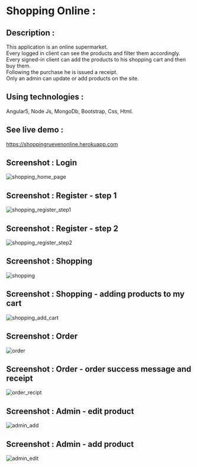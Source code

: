 # Shopping Online :

## Description :

This application is an online supermarket.<br />
Every logged in client can see the products and filter them accordingly.<br />
Every signed-in client can add the products to his shopping cart and then buy them.<br />
Following the purchase he is issued a receipt.<br />
Only an admin can update or add products on the site.<br />

## Using technologies :

Angular5, Node Js, MongoDb, Bootstrap, Css, Html.

## See live demo :
https://shoppingruevenonline.herokuapp.com

## Screenshot : Login

![shopping_home_page](https://user-images.githubusercontent.com/40452887/51128748-49ac3f00-1831-11e9-98c8-8ec521520f27.png)

## Screenshot : Register - step 1

![shopping_register_step1](https://user-images.githubusercontent.com/40452887/51129435-1ec2ea80-1833-11e9-9011-1a04fc4c0f36.png)

## Screenshot : Register - step 2

![shopping_register_step2](https://user-images.githubusercontent.com/40452887/51129524-5cc00e80-1833-11e9-8787-db7e0f1e252d.png)

## Screenshot : Shopping

![shopping](https://user-images.githubusercontent.com/40452887/51129704-ccce9480-1833-11e9-9448-6ad5e4f1d292.png)

## Screenshot : Shopping - adding products to my cart

![shopping_add_cart](https://user-images.githubusercontent.com/40452887/51129789-0a332200-1834-11e9-838f-3c58907f9392.png)

## Screenshot : Order

![order](https://user-images.githubusercontent.com/40452887/51129840-364ea300-1834-11e9-8614-e0b6d60f1704.png)

## Screenshot : Order - order success message and receipt

![order_recipt](https://user-images.githubusercontent.com/40452887/51129954-7dd52f00-1834-11e9-87c0-5bdb44da3524.png)

## Screenshot : Admin - edit product

![admin_add](https://user-images.githubusercontent.com/40452887/50760345-379a3180-1270-11e9-9c3f-4f871777f4fc.png)

## Screenshot : Admin - add product

![admin_edit](https://user-images.githubusercontent.com/40452887/50760316-146f8200-1270-11e9-8aad-036ac7836b8d.png)













